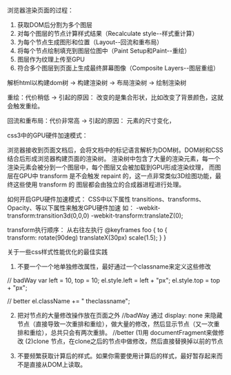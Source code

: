 浏览器渲染页面的过程：
  1. 获取DOM后分割为多个图层
  2. 对每个图层的节点计算样式结果（Recalculate style--样式重计算）
  3. 为每个节点生成图形和位置（Layout--回流和重布局）
  4. 将每个节点绘制填充到图层位图中（Paint Setup和Paint--重绘）
  5. 图层作为纹理上传至GPU
  6. 符合多个图层到页面上生成最终屏幕图像（Composite Layers--图层重组）

解析html以构建dom树 -> 构建渲染树 -> 布局渲染树 -> 绘制渲染树

重绘：代价稍低 -> 引起的原因： 改变的是集合形状，比如改变了背景颜色，这就会触发重绘。

回流和重布局：代价非常高  -> 引起的原因： 元素的尺寸变化，

css3中的GPU硬件加速模式：

浏览器接收到页面文档后，会将文档中的标记语言解析为DOM树。DOM树和CSS结合后形成浏览器构建页面的渲染树。
渲染树中包含了大量的渲染元素，每一个渲染元素会被分到一个图层中，每个图层又会被加载到GPU形成渲染纹理，
而图层在GPU中 transform 是不会触发 repaint 的，这一点非常类似3D绘图功能，最终这些使用 transform 的
图层都会由独立的合成器进程进行处理。

如何开启GPU硬件加速模式：
CSS中以下属性 transitions、transforms、Opacity、等以下属性来触发GPU硬件加速
如： -webkit-transform:transition3d(0,0,0) 
    -webkit-transform:translateZ(0);


transform执行顺序： 从右往左执行
@keyframes foo {
 to {    
   transform: rotate(90deg) translateX(30px) scale(1.5);
 }
}



关于一些css样式性能优化的最佳实践

1. 不要一个一个地单独修改属性，最好通过一个classname来定义这些修改

// badWay
var left = 10,
    top = 10;
el.style.left = left + "px";
el.style.top  = top  + "px";
 
// better 
el.className += " theclassname";

2. 把对节点的大量修改操作放在页面之外
   //badWay
   通过 display: none 来隐藏节点（直接导致一次重排和重绘），做大量的修改，然后显示节点（又一次重排和重绘），总共只会有两次重排。
   //better
   (1)用 documentFragment来做修改
   (2)clone 节点，在clone之后的节点中做修改，然后直接替换掉以前的节点

3. 不要频繁获取计算后的样式。如果你需要使用计算后的样式，最好暂存起来而不是直接从DOM上读取。   
   